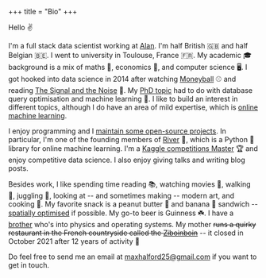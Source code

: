 +++
title = "Bio"
+++

Hello ✌️

I'm a full stack data scientist working at [Alan](https://alan.com/). I'm half British 🇬🇧 and half Belgian 🇧🇪. I went to university in Toulouse, France 🇫🇷. My academic 🎓 background is a mix of maths 🧮, economics 💸, and computer science 🖥️. I got hooked into data science in 2014 after watching [Moneyball](https://www.wikiwand.com/en/Moneyball_(film)) ⚾ and reading [The Signal and the Noise](https://www.wikiwand.com/en/The_Signal_and_the_Noise) 📖. My [PhD topic](/blog/phd-about) had to do with database query optimisation and machine learning 🤖. I like to build an interest in different topics, although I do have an area of mild expertise, which is [online machine learning](https://www.wikiwand.com/en/Online_machine_learning).

I enjoy programming and I [maintain some open-source projects](https://github.com/MaxHalford/). In particular, I'm one of the founding members of [River](https://github.com/online-ml/river) 🌊, which is a Python 🐍 library for online machine learning. I'm a [Kaggle competitions Master](https://www.kaggle.com/maxhalford) 🏆 and enjoy competitive data science. I also enjoy giving talks and writing blog posts.

Besides work, I like spending time reading 📚, watching movies 🍿, walking 🚶, juggling 🤹, looking at -- and sometimes making -- modern art, and cooking 🍲. My favorite snack is a peanut butter 🥜 and banana 🍌 sandwich -- [spatially optimised](https://www.ethanrosenthal.com/2020/08/25/optimal-peanut-butter-and-banana-sandwiches/) if possible. My go-to beer is Guinness ☘️. I have a [brother](https://jack.0x5.be/) who's into physics and operating systems. My mother ~~runs a quirky restaurant in the French countryside called the [Ziboinboin](https://ziboinboin.com/)~~ -- it closed in October 2021 after 12 years of activity 🍂

Do feel free to send me an email at [maxhalford25@gmail.com](mailto:maxhalford25@gmail.com) if you want to get in touch.
